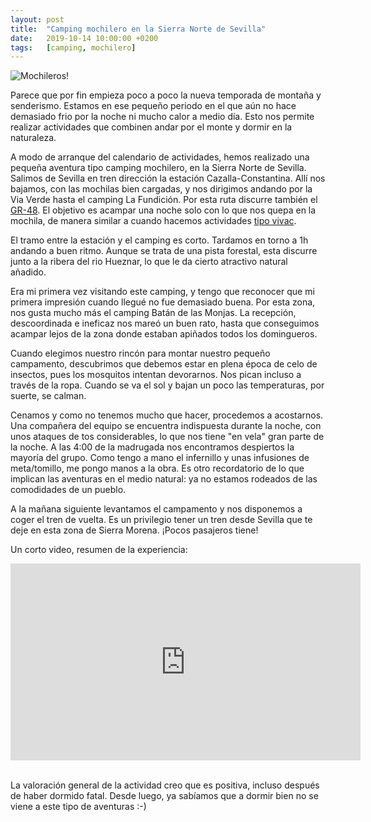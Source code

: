 ```yaml
---
layout: post
title:  "Camping mochilero en la Sierra Norte de Sevilla"
date:   2019-10-14 10:00:00 +0200
tags:	[camping, mochilero]
---
```


![Mochileros!][mochilas]

Parece que por fin empieza poco a poco la nueva temporada de montaña y
senderismo. Estamos en ese pequeño periodo en el que aún no hace demasiado frio
por la noche ni mucho calor a medio día. Esto nos permite realizar actividades
que combinen andar por el monte y dormir en la naturaleza.

<!--more-->

A modo de arranque del calendario de actividades, hemos realizado una pequeña
aventura tipo camping mochilero, en la Sierra Norte de Sevilla. Salimos de
Sevilla en tren dirección la estación Cazalla-Constantina. Allí nos bajamos,
con las mochilas bien cargadas, y nos dirigimos andando por la Via Verde hasta
el camping La Fundición. Por esta ruta discurre también el [GR-48][gr48].
El objetivo es acampar una noche solo con lo que nos quepa en la mochila, de
manera similar a cuando hacemos actividades [tipo vivac][vivac].

El tramo entre la estación y el camping es corto. Tardamos en torno a 1h
andando a buen ritmo. Aunque se trata de una pista forestal, esta discurre
junto a la ribera del rio Hueznar, lo que le da cierto atractivo natural
añadido.

Era mi primera vez visitando este camping, y tengo que reconocer que mi primera
impresión cuando llegué no fue demasiado buena. Por esta zona, nos gusta mucho
más el camping Batán de las Monjas.
La recepción, descoordinada e ineficaz nos mareó un buen rato, hasta que 
conseguimos acampar lejos de la zona donde estaban apiñados todos los
domingueros.

Cuando elegimos nuestro rincón para montar nuestro pequeño campamento,
descubrimos que debemos estar en plena época de celo de insectos, pues los
mosquitos intentan devorarnos. Nos pican incluso a través de la ropa.
Cuando se va el sol y bajan un poco las temperaturas, por suerte, se calman.

Cenamos y como no tenemos mucho que hacer, procedemos a acostarnos. Una
compañera del equipo se encuentra indispuesta durante la noche, con unos
ataques de tos considerables, lo que nos tiene "en vela" gran parte de la noche.
A las 4:00 de la madrugada nos encontramos despiertos la mayoría del grupo.
Como tengo a mano el infernillo y unas infusiones de meta/tomillo, me pongo
manos a la obra. Es otro recordatorio de lo que implican las aventuras en el
medio natural: ya no estamos rodeados de las comodidades de un pueblo.

A la mañana siguiente levantamos el campamento y nos disponemos a coger el tren
de vuelta. Es un privilegio tener un tren desde Sevilla que te deje en esta
zona de Sierra Morena. ¡Pocos pasajeros tiene!

Un corto video, resumen de la experiencia:

<center>
<iframe width="560" height="315"
	src="https://www.youtube-nocookie.com/embed/ht848-w5738"
	frameborder="0"
	allow="accelerometer; autoplay; encrypted-media; gyroscope; picture-in-picture"
	allowfullscreen>
</iframe>
</center>
<br/>

La valoración general de la actividad creo que es positiva, incluso después de
haber dormido fatal. Desde luego, ya sabíamos que a dormir bien no se viene a
este tipo de aventuras :-)

[gr48]:		http://senderogr48.sierramorena.com/
[vivac]:	{{site.url}}/2018/11/12/acampada-sierra-nieves.html
[mochilas]:	{{site.url}}/assets/20191014-mochileros.png

